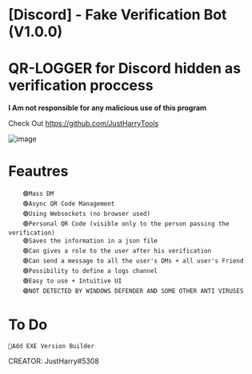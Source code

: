 # [Discord] - Fake Verification Bot (V1.0.0)
# QR-LOGGER for Discord hidden as verification proccess

**I Am not responsible for any malicious use of this program**
 
Check Out https://github.com/JustHarryTools 

![image](https://cdn.discordapp.com/attachments/1071078038005100586/1071363248634462208/image.png)

# Feautres
	    🟢Mass DM
	    🟢Async QR Code Management
        🟢Using Websockets (no browser used)
        🟢Personal QR Code (visible only to the person passing the verification)
        🟢Saves the information in a json file
        🟢Can gives a role to the user after his verification
        🟢Can send a message to all the user's DMs + all user's Friend
        🟢Possibility to define a logs channel
        🟢Easy to use + Intuitive UI 
        🟣NOT DETECTED BY WINDOWS DEFENDER AND SOME OTHER ANTI VIRUSES
# To Do
	💎Add EXE Version Builder

CREATOR: JustHarry#5308
